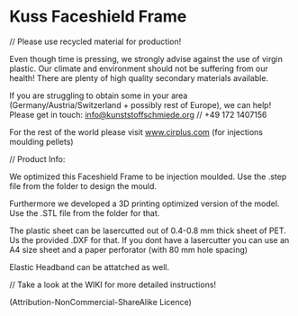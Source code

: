 # Kuss Faceshield Frame

// Please use recycled material for production! 

Even though time is pressing, we strongly advise against the use of virgin plastic. Our climate and environment should not be suffering from our health! There are plenty of high quality secondary materials available. 

If you are struggling to obtain some in your area (Germany/Austria/Switzerland + possibly rest of Europe), we can help! Please get in touch: info@kunststoffschmiede.org // +49 172 1407156

For the rest of the world please visit www.cirplus.com (for injections moulding pellets)


// Product Info:

We optimized this Faceshield Frame to be injection moulded. Use the .step file from the folder to design the mould.

Furthermore we developed a 3D printing optimized version of the model. Use the .STL file from the folder for that.

The plastic sheet can be lasercutted out of 0.4-0.8 mm thick sheet of PET. Us the provided .DXF for that.
If you dont have a lasercutter you can use an A4 size sheet and a paper perforator (with 80 mm hole spacing)

Elastic Headband can be attatched as well.


// Take a look at the WIKI for more detailed instructions!

(Attribution-NonCommercial-ShareAlike Licence)
